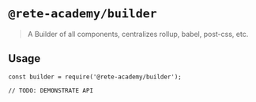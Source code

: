 # `@rete-academy/builder`

> A Builder of all components, centralizes rollup, babel, post-css, etc.

## Usage

```
const builder = require('@rete-academy/builder');

// TODO: DEMONSTRATE API
```
